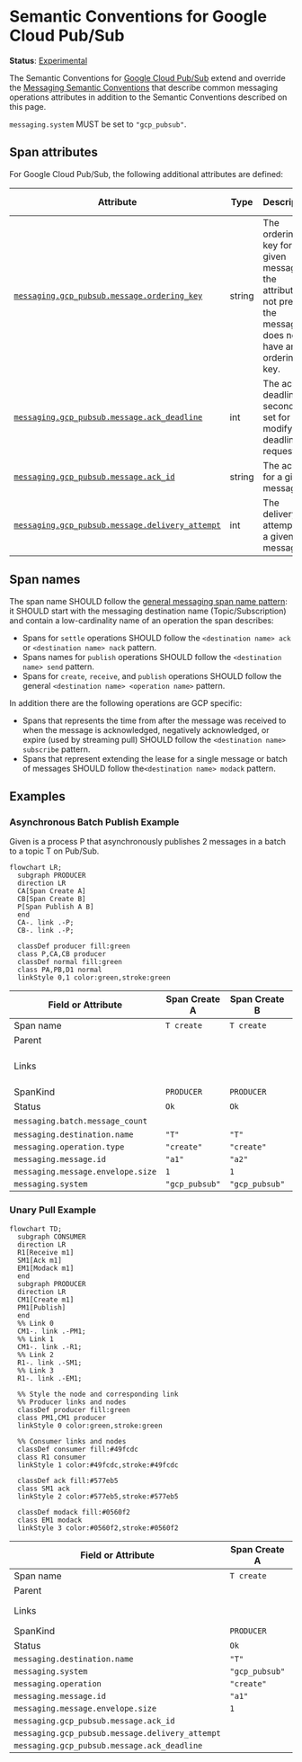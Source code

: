 <!--- Hugo front matter used to generate the website version of this page:
linkTitle: Google Cloud Pub/Sub
--->

# Semantic Conventions for Google Cloud Pub/Sub

**Status**: [Experimental][DocumentStatus]

The Semantic Conventions for [Google Cloud Pub/Sub](https://cloud.google.com/pubsub) extend and override the [Messaging Semantic Conventions](README.md) that describe common messaging operations attributes in addition to the Semantic Conventions described on this page.

`messaging.system` MUST be set to `"gcp_pubsub"`.

## Span attributes

For Google Cloud Pub/Sub, the following additional attributes are defined:

<!-- semconv messaging.gcp_pubsub(full,tag=tech-specific-gcp-pubsub) -->
| Attribute  | Type | Description  | Examples  | [Requirement Level](https://opentelemetry.io/docs/specs/semconv/general/attribute-requirement-level/) | Stability |
|---|---|---|---|---|---|
| [`messaging.gcp_pubsub.message.ordering_key`](../attributes-registry/messaging.md) | string | The ordering key for a given message. If the attribute is not present, the message does not have an ordering key. | `ordering_key` | `Conditionally Required` If the message type has an ordering key set. | ![Experimental](https://img.shields.io/badge/-experimental-blue) |
| [`messaging.gcp_pubsub.message.ack_deadline`](../attributes-registry/messaging.md) | int | The ack deadline in seconds set for the modify ack deadline request. | `10` | `Recommended` | ![Experimental](https://img.shields.io/badge/-experimental-blue) |
| [`messaging.gcp_pubsub.message.ack_id`](../attributes-registry/messaging.md) | string | The ack id for a given message. | `ack_id` | `Recommended` | ![Experimental](https://img.shields.io/badge/-experimental-blue) |
| [`messaging.gcp_pubsub.message.delivery_attempt`](../attributes-registry/messaging.md) | int | The delivery attempt for a given message. | `2` | `Recommended` | ![Experimental](https://img.shields.io/badge/-experimental-blue) |
<!-- endsemconv -->

## Span names

The span name SHOULD follow the [general messaging span name pattern](../messaging/gcp-pubsub.md): it SHOULD start with the messaging destination name (Topic/Subscription) and contain a low-cardinality name of an operation the span describes:

- Spans for `settle` operations SHOULD follow the `<destination name> ack` or `<destination name> nack` pattern.
- Spans names for `publish` operations SHOULD follow the `<destination name> send` pattern.
- Spans for `create`, `receive`, and `publish` operations SHOULD follow the general `<destination name> <operation name>` pattern.

In addition there are the following operations are GCP specific:

- Spans that represents the time from after the message was received to when the message is acknowledged, negatively acknowledged, or expire (used by streaming pull) SHOULD follow the `<destination name> subscribe` pattern.
- Spans that represent extending the lease for a single message or batch of messages SHOULD follow the`<destination name> modack` pattern.

## Examples

### Asynchronous Batch Publish Example

Given is a process P that asynchronously publishes 2 messages in a batch to a topic T on Pub/Sub.

```mermaid
flowchart LR;
  subgraph PRODUCER
  direction LR
  CA[Span Create A]
  CB[Span Create B]
  P[Span Publish A B]
  end
  CA-. link .-P;
  CB-. link .-P;

  classDef producer fill:green
  class P,CA,CB producer
  classDef normal fill:green
  class PA,PB,D1 normal
  linkStyle 0,1 color:green,stroke:green
```

| Field or Attribute | Span Create A | Span Create B | Span Publish A B |
|-|-|-|-|
| Span name | `T create` | `T create` | `publish` |
| Parent |  |  |  |
| Links |  |  | Span Create A, Span Create B |
| SpanKind | `PRODUCER` | `PRODUCER` | `CLIENT` |
| Status | `Ok` | `Ok` | `Ok` |
| `messaging.batch.message_count` |  |  | 2 |
| `messaging.destination.name` | `"T"` | `"T"` | `"T"` |
| `messaging.operation.type` | `"create"` | `"create"` | `"publish"` |
| `messaging.message.id` | `"a1"` | `"a2"` | |
| `messaging.message.envelope.size` | `1` | `1` | |
| `messaging.system` | `"gcp_pubsub"` | `"gcp_pubsub"` | `"gcp_pubsub"` |

### Unary Pull Example

```mermaid
flowchart TD;
  subgraph CONSUMER
  direction LR
  R1[Receive m1]
  SM1[Ack m1]
  EM1[Modack m1]
  end
  subgraph PRODUCER
  direction LR
  CM1[Create m1]
  PM1[Publish]
  end
  %% Link 0
  CM1-. link .-PM1;
  %% Link 1
  CM1-. link .-R1;
  %% Link 2
  R1-. link .-SM1;
  %% Link 3
  R1-. link .-EM1;

  %% Style the node and corresponding link
  %% Producer links and nodes
  classDef producer fill:green
  class PM1,CM1 producer
  linkStyle 0 color:green,stroke:green

  %% Consumer links and nodes
  classDef consumer fill:#49fcdc
  class R1 consumer
  linkStyle 1 color:#49fcdc,stroke:#49fcdc

  classDef ack fill:#577eb5
  class SM1 ack
  linkStyle 2 color:#577eb5,stroke:#577eb5

  classDef modack fill:#0560f2
  class EM1 modack
  linkStyle 3 color:#0560f2,stroke:#0560f2
```

| Field or Attribute | Span Create A | Span Publish A | Span Receive A | Span Modack A | Span Ack A |
|-|-|-|-|-|-|
| Span name | `T create` | `publish` |  `S receive` | `S modack` |`S ack` |
| Parent |  |  |  | |  |
| Links |  | Span Create A | Span Create A | Span Receive A | Span Receive A |
| SpanKind | `PRODUCER` | `PRODUCER` | `CONSUMER` |`CLIENT` |`CLIENT` |
| Status | `Ok` | `Ok` | `Ok` |`Ok` | `Ok` |
| `messaging.destination.name` | `"T"`| `"T"`| `"S"` | `"S"` |`"S"` |
| `messaging.system` | `"gcp_pubsub"` | `"gcp_pubsub"` | `"gcp_pubsub"` |  `"gcp_pubsub"` | `"gcp_pubsub"` |
| `messaging.operation` | `"create"` | `"publish"` | `"receive"` |  `"extend"` |  `"settle"` |
| `messaging.message.id` | `"a1"` | | `"a1"` | | |
| `messaging.message.envelope.size` | `1` | `1` | `1`  | | |
| `messaging.gcp_pubsub.message.ack_id` | | |  | `"ack_id1"` |`"ack_id1"` |
| `messaging.gcp_pubsub.message.delivery_attempt` | | |  | `0` |  |
| `messaging.gcp_pubsub.message.ack_deadline` | | |  | | `0` |

[DocumentStatus]: https://github.com/open-telemetry/opentelemetry-specification/tree/v1.26.0/specification/document-status.md
